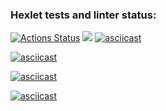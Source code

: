 ### Hexlet tests and linter status:
[![Actions Status](https://github.com/NevermoreKatana/python-project-49/workflows/hexlet-check/badge.svg)](https://github.com/NevermoreKatana/python-project-49/actions)
<a href="https://codeclimate.com/github/NevermoreKatana/python-project-49/maintainability"><img src="https://api.codeclimate.com/v1/badges/4517940bc5185bb713bc/maintainability" /></a>
[![asciicast](https://asciinema.org/a/1jWbJf3CtATV6J83wMZ9yNtRr.svg)](https://asciinema.org/a/1jWbJf3CtATV6J83wMZ9yNtRr)

[![asciicast](https://asciinema.org/a/1jWbJf3CtATV6J83wMZ9yNtRr.svg)](https://asciinema.org/a/nPyJQegmeADdVpjXUpqmQ3eSk)

[![asciicast](https://asciinema.org/a/Hp2Y5GbePcktTveSaPyxCLXOK.svg)](https://asciinema.org/a/Hp2Y5GbePcktTveSaPyxCLXOK)

[![asciicast](https://asciinema.org/a/Hp2Y5GbePcktTveSaPyxCLXOK.svg)](https://asciinema.org/a/Hp2Y5GbePcktTveSaPyxCLXOK)

